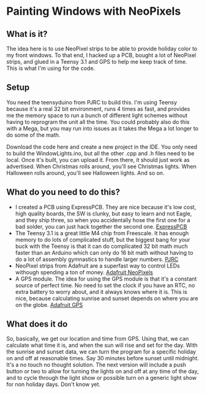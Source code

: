 <h1>Painting Windows with NeoPixels</h1>
<h2>What is it?</h2>
<p>The idea here is to use NeoPixel strips to be able to provide holiday color to my front windows. To that end, I hacked up a PCB, bought a lot of NeoPixel strips, and glued in a Teensy 3.1 and GPS to help me keep track of time. This is what I'm using for the code.</p>
<h2>Setup</h2>
<p>You need the teensyduino from PJRC to build this. I'm using Teensy because it's a real 32 bit environment, runs 4 times as fast, and provides me the memory space to run a bunch of different light schemes without having to reprogram the unit all the time. You could probably also do this with a Mega, but you may run into issues as it takes the Mega a lot longer to do some of the math.</p>
<p>Download the code here and create a new project in the IDE. You only need to build the WindowLights.ino, but all the other .cpp and .h files need to be local. Once it's built, you can upload it. From there, it should just work as advertised. When Christmas rolls around, you'll see Christmas lights. When Halloween rolls around, you'll see Halloween lights. And so on.</p>
<h2>What do you need to do this?</h2>
<ul>
<li>I created a PCB using ExpressPCB. They are nice because it's low cost, high quality boards, the SW is clunky, but easy to learn and not Eagle, and they ship three, so when you accidentally hose the first one for a bad solder, you can just hack together the second one. <a href="http://www.expresspcb.com">ExpressPCB</a>
<li>The Teensy 3.1 is a great little M4 chip from Freescale. It has enough memory to do lots of complicated stuff, but the biggest bang for your buck with the Teensy is that it can do complicated 32 bit math much faster than an Arduino which can only do 16 bit math without having to do a lot of assembly gymnastics to handle larger numbers. <a href="www.pjrc.com">PJRC</a>
<li>NeoPixel strips from Adafruit are a superfast way to control LEDs withough spending a ton of money. <a href="https://www.adafruit.com/category/168">Adafruit NeoPixels</a>
<li>A GPS module. The idea for using the GPS module is that it's a constant source of perfect time. No need to set the clock if you have an RTC, no extra battery to worry about, and it always knows where it is. This is nice, because calculating sunrise and sunset depends on where you are on the globe. <a href="https://www.adafruit.com/products/746">Adafruit GPS</a>
</ul>

<h2>What does it do</h2>
So, basically, we get our location and time from GPS. Using that, we can calculate what time it is, and when the sun will rise and set for the day. With the sunrise and sunset data, we can turn the program for a specific holiday on and off at reasonable times. Say 30 minutes before sunset until midnight. It's a no touch no thought solution. The next version will include a push button or two to allow for turning the lights on and off at any time of the day, and to cycle through the light show or possible turn on a generic light show for non holiday days. Don't know yet.
